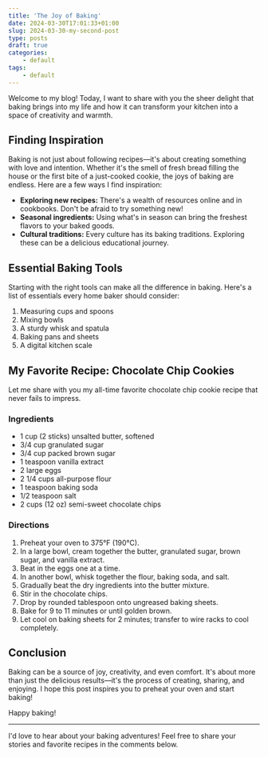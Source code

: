 ```yaml
---
title: 'The Joy of Baking'
date: 2024-03-30T17:01:33+01:00
slug: 2024-03-30-my-second-post
type: posts
draft: true
categories:
    - default
tags:
    - default
---
```


Welcome to my blog! Today, I want to share with you the sheer delight that
baking brings into my life and how it can transform your kitchen into a space of
creativity and warmth.

## Finding Inspiration

Baking is not just about following recipes—it's about creating something with
love and intention. Whether it's the smell of fresh bread filling the house or
the first bite of a just-cooked cookie, the joys of baking are endless. Here are
a few ways I find inspiration:

-   **Exploring new recipes:** There's a wealth of resources online and in
    cookbooks. Don't be afraid to try something new!
-   **Seasonal ingredients:** Using what's in season can bring the freshest
    flavors to your baked goods.
-   **Cultural traditions:** Every culture has its baking traditions. Exploring
    these can be a delicious educational journey.

## Essential Baking Tools

Starting with the right tools can make all the difference in baking. Here's a
list of essentials every home baker should consider:

1. Measuring cups and spoons
2. Mixing bowls
3. A sturdy whisk and spatula
4. Baking pans and sheets
5. A digital kitchen scale

## My Favorite Recipe: Chocolate Chip Cookies

Let me share with you my all-time favorite chocolate chip cookie recipe that
never fails to impress.

### Ingredients

-   1 cup (2 sticks) unsalted butter, softened
-   3/4 cup granulated sugar
-   3/4 cup packed brown sugar
-   1 teaspoon vanilla extract
-   2 large eggs
-   2 1/4 cups all-purpose flour
-   1 teaspoon baking soda
-   1/2 teaspoon salt
-   2 cups (12 oz) semi-sweet chocolate chips

### Directions

1. Preheat your oven to 375°F (190°C).
2. In a large bowl, cream together the butter, granulated sugar, brown sugar,
   and vanilla extract.
3. Beat in the eggs one at a time.
4. In another bowl, whisk together the flour, baking soda, and salt.
5. Gradually beat the dry ingredients into the butter mixture.
6. Stir in the chocolate chips.
7. Drop by rounded tablespoon onto ungreased baking sheets.
8. Bake for 9 to 11 minutes or until golden brown.
9. Let cool on baking sheets for 2 minutes; transfer to wire racks to cool
   completely.

## Conclusion

Baking can be a source of joy, creativity, and even comfort. It's about more
than just the delicious results—it's the process of creating, sharing, and
enjoying. I hope this post inspires you to preheat your oven and start baking!

Happy baking!

---

I'd love to hear about your baking adventures! Feel free to share your stories
and favorite recipes in the comments below.
